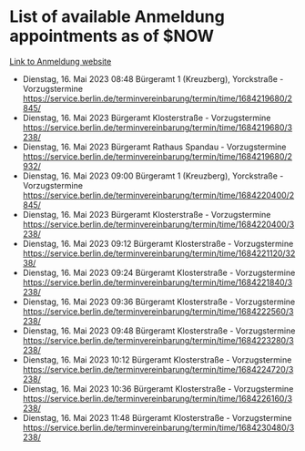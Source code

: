 # List of available Anmeldung appointments as of $NOW
[Link to Anmeldung website](https://service.berlin.de/terminvereinbarung/termin/tag.php?termin=1&anliegen[]=120686&dienstleisterlist=122210,122217,327316,122219,327312,122227,327314,122231,327346,122243,327348,122254,122252,329742,122260,329745,122262,329748,122271,327278,122273,327274,122277,327276,330436,122280,327294,122282,327290,122284,327292,122291,327270,122285,327266,122286,327264,122296,327268,150230,329760,122297,327286,122294,327284,122312,329763,122314,329775,122304,327330,122311,327334,122309,327332,317869,122281,327352,122279,329772,122283,122276,327324,122274,327326,122267,329766,122246,327318,122251,327320,122257,327322,122208,327298,122226,327300&herkunft=http%3A%2F%2Fservice.berlin.de%2Fdienstleistung%2F120686%2F)
- Dienstag, 16. Mai 2023 08:48 Bürgeramt 1 (Kreuzberg), Yorckstraße - Vorzugstermine https://service.berlin.de/terminvereinbarung/termin/time/1684219680/2845/
- Dienstag, 16. Mai 2023  Bürgeramt Klosterstraße - Vorzugstermine https://service.berlin.de/terminvereinbarung/termin/time/1684219680/3238/
- Dienstag, 16. Mai 2023  Bürgeramt Rathaus Spandau - Vorzugstermine https://service.berlin.de/terminvereinbarung/termin/time/1684219680/2932/
- Dienstag, 16. Mai 2023 09:00 Bürgeramt 1 (Kreuzberg), Yorckstraße - Vorzugstermine https://service.berlin.de/terminvereinbarung/termin/time/1684220400/2845/
- Dienstag, 16. Mai 2023  Bürgeramt Klosterstraße - Vorzugstermine https://service.berlin.de/terminvereinbarung/termin/time/1684220400/3238/
- Dienstag, 16. Mai 2023 09:12 Bürgeramt Klosterstraße - Vorzugstermine https://service.berlin.de/terminvereinbarung/termin/time/1684221120/3238/
- Dienstag, 16. Mai 2023 09:24 Bürgeramt Klosterstraße - Vorzugstermine https://service.berlin.de/terminvereinbarung/termin/time/1684221840/3238/
- Dienstag, 16. Mai 2023 09:36 Bürgeramt Klosterstraße - Vorzugstermine https://service.berlin.de/terminvereinbarung/termin/time/1684222560/3238/
- Dienstag, 16. Mai 2023 09:48 Bürgeramt Klosterstraße - Vorzugstermine https://service.berlin.de/terminvereinbarung/termin/time/1684223280/3238/
- Dienstag, 16. Mai 2023 10:12 Bürgeramt Klosterstraße - Vorzugstermine https://service.berlin.de/terminvereinbarung/termin/time/1684224720/3238/
- Dienstag, 16. Mai 2023 10:36 Bürgeramt Klosterstraße - Vorzugstermine https://service.berlin.de/terminvereinbarung/termin/time/1684226160/3238/
- Dienstag, 16. Mai 2023 11:48 Bürgeramt Klosterstraße - Vorzugstermine https://service.berlin.de/terminvereinbarung/termin/time/1684230480/3238/
